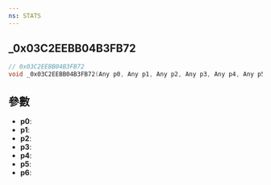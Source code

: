```yaml
---
ns: STATS
---
```

## _0x03C2EEBB04B3FB72

```c
// 0x03C2EEBB04B3FB72
void _0x03C2EEBB04B3FB72(Any p0, Any p1, Any p2, Any p3, Any p4, Any p5, Any p6);
```


## 參數
* **p0**: 
* **p1**: 
* **p2**: 
* **p3**: 
* **p4**: 
* **p5**: 
* **p6**: 

